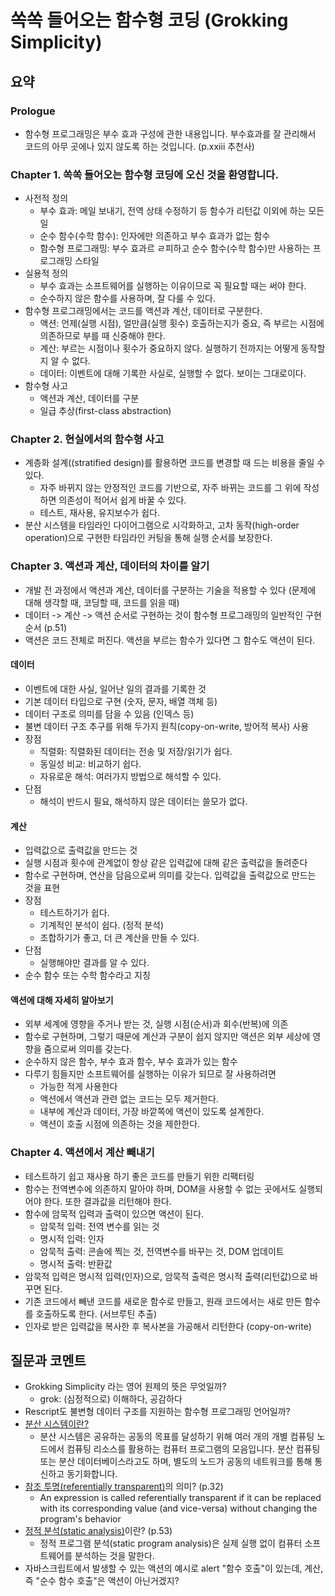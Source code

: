 # 쏙쏙 들어오는 함수형 코딩 (Grokking Simplicity)

## 요약

### Prologue
- 함수형 프로그래밍은 부수 효과 구성에 관한 내용입니다. 부수효과를 잘 관리해서 코드의 아무 곳에나 있지 않도록 하는 것입니다. (p.xxiii 추천사)

### Chapter 1. 쏙쏙 들어오는 함수형 코딩에 오신 것을 환영합니다.
- 사전적 정의
  - 부수 효과: 메일 보내기, 전역 상태 수정하기 등 함수가 리턴값 이외에 하는 모든 일
  - 순수 함수(수학 함수): 인자에만 의존하고 부수 효과가 없는 함수
  - 함수형 프로그래밍: 부수 효과르 ㄹ피하고 순수 함수(수학 함수)만 사용하는 프로그래밍 스타일
- 실용적 정의
  - 부수 효과는 소프트웨어를 실행하는 이유이므로 꼭 필요할 때는 써야 한다.
  - 순수하지 않은 함수를 사용하며, 잘 다룰 수 있다.
- 함수형 프로그래밍에서는 코드를 액션과 계산, 데이터로 구분한다.
  - 액션: 언제(실행 시점), 얼만큼(실행 횟수) 호출하는지가 중요, 즉 부르는 시점에 의존하므로 부를 때 신중해야 한다.
  - 계산: 부르는 시점이나 횟수가 중요하지 않다. 실행하기 전까지는 어떻게 동작할지 알 수 없다.
  - 데이터: 이벤트에 대해 기록한 사실로, 실행할 수 없다. 보이는 그대로이다. 
- 함수형 사고
  - 액션과 계산, 데이터를 구분
  - 일급 추상(first-class abstraction)

### Chapter 2. 현실에서의 함수형 사고
- 계층화 설계((stratified design)를 활용하면 코드를 변경할 때 드는 비용을 줄일 수 있다.
  - 자주 바뀌지 않는 안정적인 코드를 기반으로, 자주 바뀌는 코드를 그 위에 작성하면 의존성이 적어서 쉽게 바꿀 수 있다.
  - 테스트, 재사용, 유지보수가 쉽다.
- 분산 시스템을 타임라인 다이어그램으로 시각화하고, 고차 동작(high-order operation)으로 구현한 타임라인 커팅을 통해 실행 순서를 보장한다.  

### Chapter 3. 액션과 계산, 데이터의 차이를 알기
- 개발 전 과정에서 액션과 계산, 데이터를 구분하는 기술을 적용할 수 있다 (문제에 대해 생각할 때, 코딩할 때, 코드를 읽을 때)
- 데이터 -> 계산 -> 액션 순서로 구현하는 것이 함수형 프로그래밍의 일반적인 구현 순서 (p.51)
- 액션은 코드 전체로 퍼진다. 액션을 부르는 함수가 있다면 그 함수도 액션이 된다.

#### 데이터
- 이벤트에 대한 사실, 일어난 일의 결과를 기록한 것
- 기본 데이터 타입으로 구현 (숫자, 문자, 배열 객체 등)
- 데이터 구조로 의미를 담을 수 있음 (인덱스 등)
- 불변 데이터 구조 추구를 위해 두가지 원칙(copy-on-write, 방어적 복사) 사용
- 장점
  - 직렬화: 직렬화된 데이터는 전송 및 저장/읽기가 쉽다. 
  - 동일성 비교: 비교하기 쉽다.
  - 자유로운 해석: 여러가지 방법으로 해석할 수 있다.
- 단점
  - 해석이 반드시 필요, 해석하지 않은 데이터는 쓸모가 없다.

#### 계산
- 입력값으로 출력값을 만드는 것
- 실행 시점과 횟수에 관계없이 항상 같은 입력값에 대해 같은 출력값을 돌려준다
- 함수로 구현하며, 연산을 담음으로써 의미를 갖는다. 입력값을 출력값으로 만드는 것을 표현
- 장점
  - 테스트하기가 쉽다.
  - 기계적인 분석이 쉽다. (정적 분석)
  - 조합하기가 좋고, 더 큰 계산을 만들 수 있다.
- 단점
  - 실행해야만 결과를 알 수 있다.
- 순수 함수 또는 수학 함수라고 지칭

#### 액션에 대해 자세히 알아보기
- 외부 세계에 영향을 주거나 받는 것, 실행 시점(순서)과 회수(반복)에 의존
- 함수로 구현하며, 그렇기 때문에 계산과 구분이 쉽지 않지만 액션은 외부 세상에 영향을 줌으로써 의미를 갖는다.
- 순수하지 않은 함수, 부수 효과 함수, 부수 효과가 있는 함수
- 다루기 힘들지만 소프트웨어를 실행하는 이유가 되므로 잘 사용하려면
  - 가능한 적게 사용한다
  - 액션에서 액션과 관련 없는 코드는 모두 제거한다.
  - 내부에 계산과 데이터, 가장 바깥쪽에 액션이 있도록 설계한다.
  - 액션이 호출 시점에 의존하는 것을 제한한다.

### Chapter 4. 액션에서 계산 빼내기
- 테스트하기 쉽고 재사용 하기 좋은 코드를 만들기 위한 리팩터링
- 함수는 전역변수에 의존하지 말아야 하며, DOM을 사용할 수 없는 곳에서도 실행되어야 한다. 또한 결과값을 리턴해야 한다. 
- 함수에 암묵적 입력과 출력이 있으면 액션이 된다.
  - 암묵적 입력: 전역 변수를 읽는 것
  - 명시적 입력: 인자
  - 암묵적 출력: 콘솔에 찍는 것, 전역변수를 바꾸는 것, DOM 업데이트
  - 명시적 출력: 반환값
- 암묵적 입력은 명시적 입력(인자)으로, 암묵적 출력은 명시적 출력(리턴값)으로 바꾸면 된다.
- 기존 코드에서 빼낸 코드를 새로운 함수로 만들고, 원래 코드에서는 새로 만든 함수를 호출하도록 한다. (서브루틴 추출)
- 인자로 받은 입력값을 복사한 후 복사본을 가공해서 리턴한다 (copy-on-write)


## 질문과 코멘트
- Grokking Simplicity 라는 영어 원제의 뜻은 무엇일까? 
  - grok: (심정적으로) 이해하다, 공감하다
- Rescript도 불변형 데이터 구조를 지원하는 함수형 프로그래밍 언어일까?
- [분산 시스템이란?](https://www.atlassian.com/ko/microservices/microservices-architecture/distributed-architecture) 
  - 분산 시스템은 공유하는 공동의 목표를 달성하기 위해 여러 개의 개별 컴퓨팅 노드에서 컴퓨팅 리소스를 활용하는 컴퓨터 프로그램의 모음입니다. 분산 컴퓨팅 또는 분산 데이터베이스라고도 하며, 별도의 노드가 공동의 네트워크를 통해 통신하고 동기화합니다. 
- [참조 투명(referentially transparent)](https://en.wikipedia.org/wiki/Referential_transparency)의 의미? (p.32) 
  - An expression is called referentially transparent if it can be replaced with its corresponding value (and vice-versa) without changing the program's behavior
- [정적 분석(static analysis)](https://ko.wikipedia.org/wiki/%EC%A0%95%EC%A0%81_%ED%94%84%EB%A1%9C%EA%B7%B8%EB%9E%A8_%EB%B6%84%EC%84%9D)이란? (p.53)
  - 정적 프로그램 분석(static program analysis)은 실제 실행 없이 컴퓨터 소프트웨어를 분석하는 것을 말한다.
- 자바스크립트에서 발생할 수 있는 액션의 예시로 alert "함수 호출"이 있는데, 계산, 즉 "순수 함수 호출"은 액션이 아닌거겠지?
